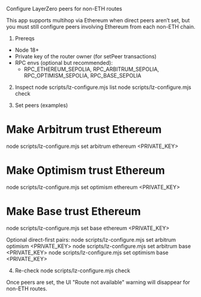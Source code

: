Configure LayerZero peers for non-ETH routes

This app supports multihop via Ethereum when direct peers aren’t set, but you must still configure peers involving Ethereum from each non-ETH chain.

1) Prereqs
- Node 18+
- Private key of the router owner (for setPeer transactions)
- RPC envs (optional but recommended):
  - RPC_ETHEREUM_SEPOLIA, RPC_ARBITRUM_SEPOLIA, RPC_OPTIMISM_SEPOLIA, RPC_BASE_SEPOLIA

2) Inspect
node scripts/lz-configure.mjs list
node scripts/lz-configure.mjs check

3) Set peers (examples)
# Make Arbitrum trust Ethereum
node scripts/lz-configure.mjs set arbitrum ethereum <PRIVATE_KEY>
# Make Optimism trust Ethereum
node scripts/lz-configure.mjs set optimism ethereum <PRIVATE_KEY>
# Make Base trust Ethereum
node scripts/lz-configure.mjs set base ethereum <PRIVATE_KEY>

Optional direct-first pairs:
node scripts/lz-configure.mjs set arbitrum optimism <PRIVATE_KEY>
node scripts/lz-configure.mjs set arbitrum base <PRIVATE_KEY>
node scripts/lz-configure.mjs set optimism base <PRIVATE_KEY>

4) Re-check
node scripts/lz-configure.mjs check

Once peers are set, the UI "Route not available" warning will disappear for non-ETH routes.
